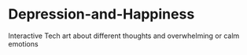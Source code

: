 # Depression-and-Happiness
Interactive Tech art about different thoughts and overwhelming or calm emotions
